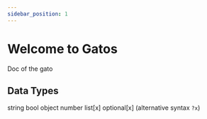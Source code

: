 ```yaml
---
sidebar_position: 1
---
```


# Welcome to Gatos

Doc of the gato

## Data Types

string
bool
object
number
list[x]
optional[x] (alternative syntax `?x`)
